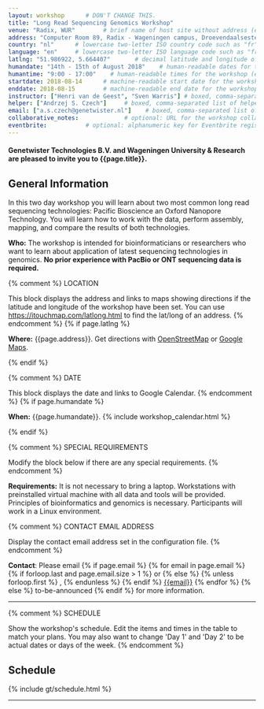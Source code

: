 ```yaml
---
layout: workshop      # DON'T CHANGE THIS.
title: "Long Read Sequencing Genomics Workshop"
venue: "Radix, WUR"        # brief name of host site without address (e.g., "Euphoric State University")
address: "Computer Room 89, Radix - Wageningen campus, Droevendaalsesteeg 1, 6708 PB Wageningen"      # full street address of workshop (e.g., "Room A, 123 Forth Street, Blimingen, Euphoria")
country: "nl"      # lowercase two-letter ISO country code such as "fr" (see https://en.wikipedia.org/wiki/ISO_3166-1)
language: "en"     # lowercase two-letter ISO language code such as "fr" (see https://en.wikipedia.org/wiki/ISO_639-1)
latlng: "51.986922, 5.664407"       # decimal latitude and longitude of workshop venue (e.g., "41.7901128,-87.6007318" - use https://www.latlong.net/)
humandate: "14th - 15th of August 2018"    # human-readable dates for the workshop (e.g., "Feb 17-18, 2020")
humantime: "9:00 - 17:00"    # human-readable times for the workshop (e.g., "9:00 am - 4:30 pm")
startdate: 2018-08-14      # machine-readable start date for the workshop in YYYY-MM-DD format like 2015-01-01
enddate: 2018-08-15        # machine-readable end date for the workshop in YYYY-MM-DD format like 2015-01-02
instructor: ["Henri van de Geest", "Sven Warris"] # boxed, comma-separated list of instructors' names as strings, like ["Kay McNulty", "Betty Jennings", "Betty Snyder"]
helper: ["Andrzej S. Czech"]     # boxed, comma-separated list of helpers' names, like ["Marlyn Wescoff", "Fran Bilas", "Ruth Lichterman"]
email: ["a.s.czech@genetwister.nl"]    # boxed, comma-separated list of contact email addresses for the host, lead instructor, or whoever else is handling questions, like ["marlyn.wescoff@example.org", "fran.bilas@example.org", "ruth.lichterman@example.org"]
collaborative_notes:             # optional: URL for the workshop collaborative notes, e.g. an Etherpad or Google Docs document
eventbrite:           # optional: alphanumeric key for Eventbrite registration, e.g., "1234567890AB" (if Eventbrite is being used)
---
```



<h4>Genetwister Technologies B.V. and Wageningen University & Research are pleased to invite you to <strong>{{page.title}}</strong>.</h4>

<h2 id="general">General Information</h2>

In this two day workshop you will learn about two most common long read sequencing technologies: Pacific Bioscience an Oxford Nanopore Technology. You will learn how to work with the data, perform assembly, mapping, and compare the results of both technologies.

<p id="who">
  <strong>Who:</strong>
  The workshop is intended for bioinformaticians or researchers who want to learn about application of latest sequencing technologies in genomics. 
  <strong>No prior experience with PacBio or ONT sequencing data is required.</strong>
</p>

{% comment %}
  LOCATION

  This block displays the address and links to maps showing directions
  if the latitude and longitude of the workshop have been set.  You
  can use https://itouchmap.com/latlong.html to find the lat/long of an
  address.
{% endcomment %}
{% if page.latlng %}
<p id="where">
  <strong>Where:</strong>
  {{page.address}}.
  Get directions with
  <a href="//www.openstreetmap.org/?mlat={{page.latlng | replace:',','&mlon='}}&zoom=16">OpenStreetMap</a>
  or
  <a href="//maps.google.com/maps?q={{page.latlng}}">Google Maps</a>.
</p>
{% endif %}

{% comment %}
  DATE

  This block displays the date and links to Google Calendar.
{% endcomment %}
{% if page.humandate %}
<p id="when">
  <strong>When:</strong>
  {{page.humandate}}.
  {% include workshop_calendar.html %}
</p>
{% endif %}

{% comment %}
  SPECIAL REQUIREMENTS

  Modify the block below if there are any special requirements.
{% endcomment %}
<p id="requirements">
  <strong>Requirements:</strong> It is not necessary to bring a laptop.  Workstations with preinstalled virtual machine with all data and tools will be provided. Principles of bioinformatics and genomics is necessary. Participants will work in a Linux environment.
</p>


{% comment %}
  CONTACT EMAIL ADDRESS

  Display the contact email address set in the configuration file.
{% endcomment %}
<p id="contact">
  <strong>Contact</strong>:
  Please email
  {% if page.email %}
    {% for email in page.email %}
      {% if forloop.last and page.email.size > 1 %}
        or
      {% else %}
        {% unless forloop.first %}
        ,
        {% endunless %}
      {% endif %}
      <a href='mailto:{{email}}'>{{email}}</a>
    {% endfor %}
  {% else %}
    to-be-announced
  {% endif %}
  for more information.
</p>

<hr/>



{% comment %}
  SCHEDULE

  Show the workshop's schedule.  Edit the items and times in the table
  to match your plans.  You may also want to change 'Day 1' and 'Day
  2' to be actual dates or days of the week.
{% endcomment %}
<h2 id="schedule">Schedule</h2>

{% include gt/schedule.html %}


<hr/>



